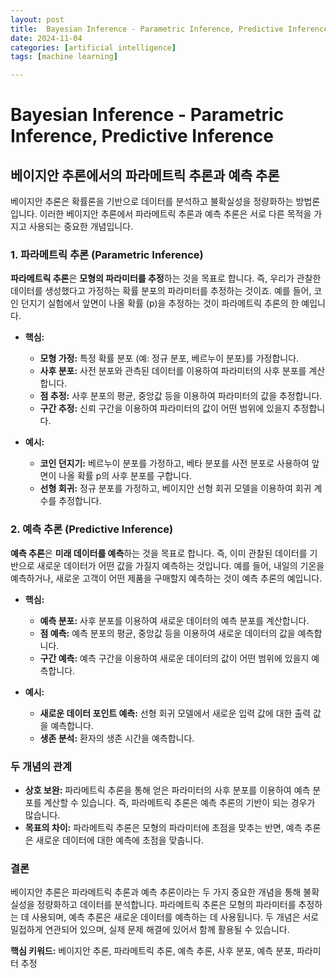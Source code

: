 ```yaml
---
layout: post
title:  Bayesian Inference - Parametric Inference, Predictive Inference
date: 2024-11-04
categories: [artificial intelligence]
tags: [machine learning]

---
```



# Bayesian Inference - Parametric Inference, Predictive Inference


## 베이지안 추론에서의 파라메트릭 추론과 예측 추론

베이지안 추론은 확률론을 기반으로 데이터를 분석하고 불확실성을 정량화하는 방법론입니다. 이러한 베이지안 추론에서 파라메트릭 추론과 예측 추론은 서로 다른 목적을 가지고 사용되는 중요한 개념입니다.

### 1. 파라메트릭 추론 (Parametric Inference)

**파라메트릭 추론**은 **모형의 파라미터를 추정**하는 것을 목표로 합니다. 즉, 우리가 관찰한 데이터를 생성했다고 가정하는 확률 분포의 파라미터를 추정하는 것이죠. 예를 들어, 코인 던지기 실험에서 앞면이 나올 확률 (p)을 추정하는 것이 파라메트릭 추론의 한 예입니다.

* **핵심:**
    * **모형 가정:** 특정 확률 분포 (예: 정규 분포, 베르누이 분포)를 가정합니다.
    * **사후 분포:** 사전 분포와 관측된 데이터를 이용하여 파라미터의 사후 분포를 계산합니다.
    * **점 추정:** 사후 분포의 평균, 중앙값 등을 이용하여 파라미터의 값을 추정합니다.
    * **구간 추정:** 신뢰 구간을 이용하여 파라미터의 값이 어떤 범위에 있을지 추정합니다.

* **예시:**
    * **코인 던지기:** 베르누이 분포를 가정하고, 베타 분포를 사전 분포로 사용하여 앞면이 나올 확률 p의 사후 분포를 구합니다.
    * **선형 회귀:** 정규 분포를 가정하고, 베이지안 선형 회귀 모델을 이용하여 회귀 계수를 추정합니다.

### 2. 예측 추론 (Predictive Inference)

**예측 추론**은 **미래 데이터를 예측**하는 것을 목표로 합니다. 즉, 이미 관찰된 데이터를 기반으로 새로운 데이터가 어떤 값을 가질지 예측하는 것입니다. 예를 들어, 내일의 기온을 예측하거나, 새로운 고객이 어떤 제품을 구매할지 예측하는 것이 예측 추론의 예입니다.

* **핵심:**
    * **예측 분포:** 사후 분포를 이용하여 새로운 데이터의 예측 분포를 계산합니다.
    * **점 예측:** 예측 분포의 평균, 중앙값 등을 이용하여 새로운 데이터의 값을 예측합니다.
    * **구간 예측:** 예측 구간을 이용하여 새로운 데이터의 값이 어떤 범위에 있을지 예측합니다.

* **예시:**
    * **새로운 데이터 포인트 예측:** 선형 회귀 모델에서 새로운 입력 값에 대한 출력 값을 예측합니다.
    * **생존 분석:** 환자의 생존 시간을 예측합니다.

### 두 개념의 관계

* **상호 보완:** 파라메트릭 추론을 통해 얻은 파라미터의 사후 분포를 이용하여 예측 분포를 계산할 수 있습니다. 즉, 파라메트릭 추론은 예측 추론의 기반이 되는 경우가 많습니다.
* **목표의 차이:** 파라메트릭 추론은 모형의 파라미터에 초점을 맞추는 반면, 예측 추론은 새로운 데이터에 대한 예측에 초점을 맞춥니다.

### 결론

베이지안 추론은 파라메트릭 추론과 예측 추론이라는 두 가지 중요한 개념을 통해 불확실성을 정량화하고 데이터를 분석합니다. 파라메트릭 추론은 모형의 파라미터를 추정하는 데 사용되며, 예측 추론은 새로운 데이터를 예측하는 데 사용됩니다. 두 개념은 서로 밀접하게 연관되어 있으며, 실제 문제 해결에 있어서 함께 활용될 수 있습니다.

**핵심 키워드:** 베이지안 추론, 파라메트릭 추론, 예측 추론, 사후 분포, 예측 분포, 파라미터 추정


